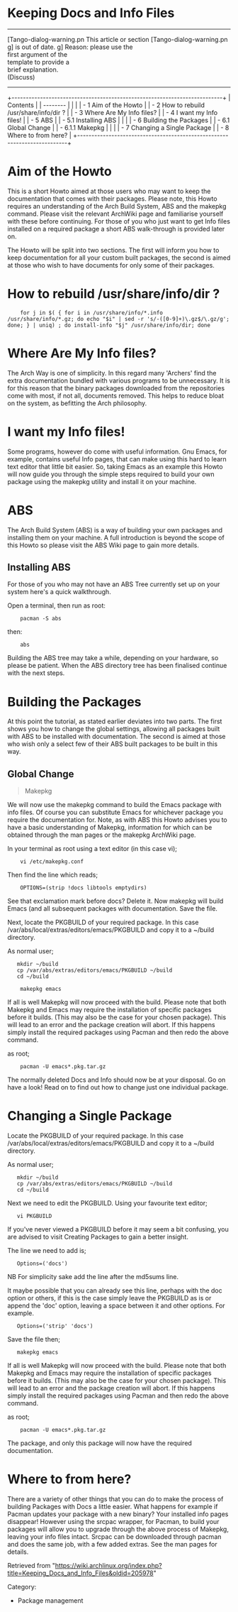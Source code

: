 Keeping Docs and Info Files
===========================

  ------------------------ ------------------------ ------------------------
  [Tango-dialog-warning.pn This article or section  [Tango-dialog-warning.pn
  g]                       is out of date.          g]
                           Reason: please use the   
                           first argument of the    
                           template to provide a    
                           brief explanation.       
                           (Discuss)                
  ------------------------ ------------------------ ------------------------

+--------------------------------------------------------------------------+
| Contents                                                                 |
| --------                                                                 |
|                                                                          |
| -   1 Aim of the Howto                                                   |
| -   2 How to rebuild /usr/share/info/dir ?                               |
| -   3 Where Are My Info files?                                           |
| -   4 I want my Info files!                                              |
| -   5 ABS                                                                |
|     -   5.1 Installing ABS                                               |
|                                                                          |
| -   6 Building the Packages                                              |
|     -   6.1 Global Change                                                |
|         -   6.1.1 Makepkg                                                |
|                                                                          |
| -   7 Changing a Single Package                                          |
| -   8 Where to from here?                                                |
+--------------------------------------------------------------------------+

Aim of the Howto
================

This is a short Howto aimed at those users who may want to keep the
documentation that comes with their packages. Please note, this Howto
requires an understanding of the Arch Build System, ABS and the makepkg
command. Please visit the relevant ArchWiki page and familiarise
yourself with these before continuing. For those of you who just want to
get Info files installed on a required package a short ABS walk-through
is provided later on.

The Howto will be split into two sections. The first will inform you how
to keep documentation for all your custom built packages, the second is
aimed at those who wish to have documents for only some of their
packages.

How to rebuild /usr/share/info/dir ?
====================================

        for j in $( { for i in /usr/share/info/*.info /usr/share/info/*.gz; do echo "$i" | sed -r 's/-([0-9]+)\.gz$/\.gz/g'; done; } | uniq) ; do install-info "$j" /usr/share/info/dir; done

Where Are My Info files?
========================

The Arch Way is one of simplicity. In this regard many 'Archers' find
the extra documentation bundled with various programs to be unnecessary.
It is for this reason that the binary packages downloaded from the
repositories come with most, if not all, documents removed. This helps
to reduce bloat on the system, as befitting the Arch philosophy.

I want my Info files!
=====================

Some programs, however do come with useful information. Gnu Emacs, for
example, contains useful Info pages, that can make using this hard to
learn text editor that little bit easier. So, taking Emacs as an example
this Howto will now guide you through the simple steps required to build
your own package using the makepkg utility and install it on your
machine.

ABS
===

The Arch Build System (ABS) is a way of building your own packages and
installing them on your machine. A full introduction is beyond the scope
of this Howto so please visit the ABS Wiki page to gain more details.

Installing ABS
--------------

For those of you who may not have an ABS Tree currently set up on your
system here's a quick walkthrough.

Open a terminal, then run as root:

        pacman -S abs

then:

        abs

Building the ABS tree may take a while, depending on your hardware, so
please be patient. When the ABS directory tree has been finalised
continue with the next steps.

Building the Packages
=====================

At this point the tutorial, as stated earlier deviates into two parts.
The first shows you how to change the global settings, allowing all
packages built with ABS to be installed with documentation. The second
is aimed at those who wish only a select few of their ABS built packages
to be built in this way.

Global Change
-------------

> Makepkg

We will now use the makepkg command to build the Emacs package with info
files. Of course you can substitute Emacs for whichever package you
require the documentation for. Note, as with ABS this Howto advises you
to have a basic understanding of Makepkg, information for which can be
obtained through the man pages or the makepkg ArchWiki page.

In your terminal as root using a text editor (in this case vi);

        vi /etc/makepkg.conf

Then find the line which reads;

        OPTIONS=(strip !docs libtools emptydirs)

See that exclamation mark before docs? Delete it. Now makepkg will build
Emacs (and all subsequent packages with documentation. Save the file.

Next, locate the PKGBUILD of your required package. In this case
/var/abs/local/extras/editors/emacs/PKGBUILD and copy it to a ~/build
directory.

As normal user;

       mkdir ~/build
       cp /var/abs/extras/editors/emacs/PKGBUILD ~/build
       cd ~/build

        makepkg emacs

If all is well Makepkg will now proceed with the build. Please note that
both Makepkg and Emacs may require the installation of specific packages
before it builds. (This may also be the case for your chosen package).
This will lead to an error and the package creation will abort. If this
happens simply install the required packages using Pacman and then redo
the above command.

as root;

        pacman -U emacs*.pkg.tar.gz

The normally deleted Docs and Info should now be at your disposal. Go on
have a look! Read on to find out how to change just one individual
package.

Changing a Single Package
=========================

Locate the PKGBUILD of your required package. In this case
/var/abs/local/extras/editors/emacs/PKGBUILD and copy it to a ~/build
directory.

As normal user;

       mkdir ~/build
       cp /var/abs/extras/editors/emacs/PKGBUILD ~/build
       cd ~/build

Next we need to edit the PKGBUILD. Using your favourite text editor;

       vi PKGBUILD

If you've never viewed a PKGBUILD before it may seem a bit confusing,
you are advised to visit Creating Packages to gain a better insight.

The line we need to add is;

       Options=('docs')

NB For simplicity sake add the line after the md5sums line.

It maybe possible that you can already see this line, perhaps with the
doc option or others, if this is the case simply leave the PKGBUILD as
is or append the 'doc' option, leaving a space between it and other
options. For example.

       Options=('strip' 'docs')

Save the file then;

       makepkg emacs

If all is well Makepkg will now proceed with the build. Please note that
both Makepkg and Emacs may require the installation of specific packages
before it builds. (This may also be the case for your chosen package).
This will lead to an error and the package creation will abort. If this
happens simply install the required packages using Pacman and then redo
the above command.

as root;

        pacman -U emacs*.pkg.tar.gz

The package, and only this package will now have the required
documentation.

Where to from here?
===================

There are a variety of other things that you can do to make the process
of building Packages with Docs a little easier. What happens for example
if Pacman updates your package with a new binary? Your installed info
pages disappear! However using the srcpac wrapper, for Pacman, to build
your packages will allow you to upgrade through the above process of
Makepkg, leaving your info files intact. Srcpac can be downloaded
through pacman and does the same job, with a few added extras. See the
man pages for details.

Retrieved from
"https://wiki.archlinux.org/index.php?title=Keeping_Docs_and_Info_Files&oldid=205978"

Category:

-   Package management
